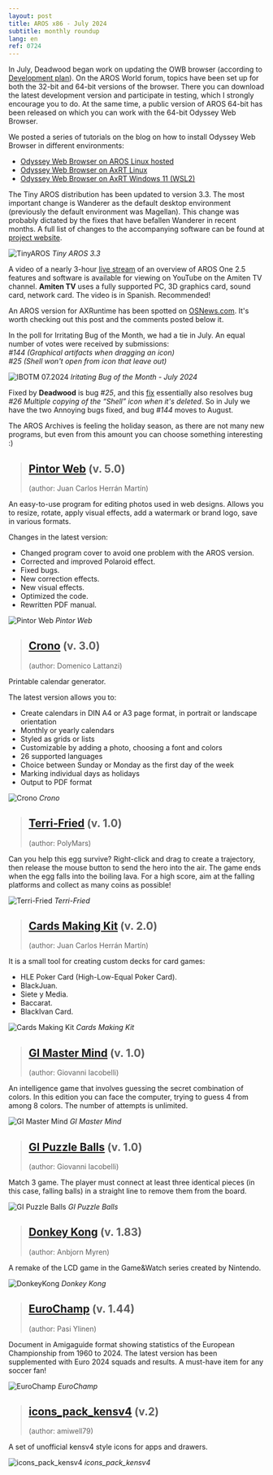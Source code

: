```yaml
---
layout: post
title: AROS x86 - July 2024
subtitle: monthly roundup
lang: en
ref: 0724
---
```


In July, Deadwood began work on updating the OWB browser (according to [Development plan](https://arosworld.org/infusions/forum/viewthread.php?thread_id=1114&rowstart=20&pid=5871#post_5869)). On the AROS World forum, topics have been set up for both the 32-bit and 64-bit versions of the browser. There you can download the latest development version and participate in testing, which I strongly encourage you to do. At the same time, a public version of AROS 64-bit has been released on which you can work with the 64-bit Odyssey Web Browser.

We posted a series of tutorials on the blog on how to install Odyssey Web Browser in different environments:
- [Odyssey Web Browser on AROS Linux hosted](https://arosnews.github.io/OWB-aros-linux-hosted/)  
- [Odyssey Web Browser on AxRT Linux](https://arosnews.github.io/OWB-axrt-linux/)  
- [Odyssey Web Browser on AxRT Windows 11 (WSL2)](https://arosnews.github.io/OWB-axrt-wsl2/)  

The Tiny AROS distribution has been updated to version 3.3. The most important change is Wanderer as the default desktop environment (previously the default environment was Magellan). This change was probably dictated by the fixes that have befallen Wanderer in recent months. A full list of changes to the accompanying software can be found at [project website](https://www.tinyaros.it/).

![TinyAROS](/assets/img/tiny33.jpg)
*Tiny AROS 3.3*

A video of a nearly 3-hour [live stream](https://www.youtube.com/watch?v=KigowKD1Aag) of an overview of AROS One 2.5 features and software is available for viewing on YouTube on the Amiten TV channel. **Amiten TV** uses a fully supported PC, 3D graphics card, sound card, network card. The video is in Spanish. Recommended!

An AROS version for AXRuntime has been spotted on [OSNews.com](https://www.osnews.com/story/140225/package-amigaos-software-for-linux-and-windows-with-axruntime/). It's worth checking out this post and the comments posted below it.

In the poll for Irritating Bug of the Month, we had a tie in July. An equal number of votes were received by submissions:  
*#144 (Graphical artifacts when dragging an icon)*  
*#25 (Shell won't open from icon that leave out)*

![IBOTM 07.2024](/assets/img/ibotm0724.png)
*Iritating Bug of the Month - July 2024*

Fixed by **Deadwood** is bug *#25*, and this [fix](https://www.arosworld.org/infusions/forum/viewthread.php?thread_id=1279&pid=5842#post_5811) essentially also resolves bug *#26 Multiple copying of the “Shell” icon when it's deleted*. So in July we have the two Annoying bugs fixed, and bug *#144* moves to August.  

The AROS Archives is feeling the holiday season, as there are not many new programs, but even from this amount you can choose something interesting :)

> ## [Pintor Web](http://archives.aros-exec.org/?function=showfile&file=graphics/convert/pintorweb.lha) (v. 5.0)
> (author: Juan Carlos Herrán Martín)

An easy-to-use program for editing photos used in web designs. Allows you to resize, rotate, apply visual effects, add a watermark or brand logo, save in various formats.

Changes in the latest version:
- Changed program cover to avoid one problem with the AROS version.
- Corrected and improved Polaroid effect.
- Fixed bugs.
- New correction effects.
- New visual effects.
- Optimized the code.
- Rewritten PDF manual.

![Pintor Web](/assets/img/pintorweb5.jpg)
*Pintor Web*

> ## [Crono](http://archives.aros-exec.org/?function=showfile&file=graphics/misc/crono_aros.lha) (v. 3.0)
> (author: Domenico Lattanzi)

Printable calendar generator.  

The latest version allows you to:
- Create calendars in DIN A4 or A3 page format, in portrait or landscape orientation
- Monthly or yearly calendars
- Styled as grids or lists
- Customizable by adding a photo, choosing a font and colors
- 26 supported languages
- Choice between Sunday or Monday as the first day of the week
- Marking individual days as holidays
- Output to PDF format

![Crono](/assets/img/crono.png)
*Crono*

> ## [Terri-Fried](http://archives.aros-exec.org/?function=showfile&file=game/platform/terri-fried.i386-aros.zip) (v. 1.0)
> (author: PolyMars)

Can you help this egg survive? Right-click and drag to create a trajectory, then release the mouse button to send the hero into the air. The game ends when the egg falls into the boiling lava. For a high score, aim at the falling platforms and collect as many coins as possible!

![Terri-Fried](/assets/img/terri.png)
*Terri-Fried*

> ## [Cards Making Kit](http://archives.aros-exec.org/?function=showfile&file=game/utility/cardsmakingkit.lha) (v. 2.0)
> (author: Juan Carlos Herrán Martín)

It is a small tool for creating custom decks for card games:  
- HLE Poker Card (High-Low-Equal Poker Card).  
- BlackJuan.  
- Siete y Media.  
- Baccarat.  
- BlackIvan Card.  

![Cards Making Kit](/assets/img/cardsmakingkit.jpg)
*Cards Making Kit*

> ## [GI Master Mind](http://archives.aros-exec.org/?function=showfile&file=game/board/gimastermindaros.i386-aros.zip) (v. 1.0)
> (author: Giovanni Iacobelli)

An intelligence game that involves guessing the secret combination of colors. In this edition you can face the computer, trying to guess 4 from among 8 colors. The number of attempts is unlimited.

![GI Master Mind](/assets/img/gimastermind.png)
*GI Master Mind*

> ## [GI Puzzle Balls](http://archives.aros-exec.org/?function=showfile&file=game/puzzle/gipuzzleballs-i386-aros.zip) (v. 1.0)
> (author: Giovanni Iacobelli)

Match 3 game. The player must connect at least three identical pieces (in this case, falling balls) in a straight line to remove them from the board. 

![GI Puzzle Balls](/assets/img/gipuzzleballs.png)
*GI Puzzle Balls*

> ## [Donkey Kong](http://archives.aros-exec.org/?function=showfile&file=game/board/donkeykong_net_arosx86.lha) (v. 1.83)
> (author: Anbjorn Myren)

A remake of the LCD game in the Game&Watch series created by Nintendo. 

![DonkeyKong](/assets/img/donkeykong.jpg)
*Donkey Kong*

> ## [EuroChamp](http://archives.aros-exec.org/?function=showfile&file=document/misc/eurochamp.lha) (v. 1.44)
> (author: Pasi Ylinen)

Document in Amigaguide format showing statistics of the European Championship from 1960 to 2024. The latest version has been supplemented with Euro 2024 squads and results. A must-have item for any soccer fan! 

![EuroChamp](/assets/img/euro.png)
*EuroChamp*

> ## [icons_pack_kensv4](http://archives.aros-exec.org/?function=showfile&file=graphics/icon/more_icons_kensv4.zip) (v.2)
> (author: amiwell79)

A set of unofficial kensv4 style icons for apps and drawers.

![icons_pack_kensv4](/assets/img/iconspackkensv4.png)
*icons_pack_kensv4*
